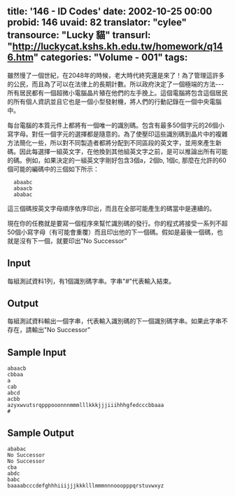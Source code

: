 title: '146 - ID Codes'
date: 2002-10-25 00:00
probid: 146
uvaid: 82
translator: "cylee"
transource: "Lucky 貓"
transurl: "http://luckycat.kshs.kh.edu.tw/homework/q146.htm"
categories: "Volume - 001"
tags:
---

雖然慢了一個世紀，在2048年的時候，老大時代終究還是來了！為了管理這許多的公民，而且為了可以在法律上的長期計數。所以政府決定了一個極端的方法---所有居民都有一個超微小電腦晶片殖在他們的左手脕上。這個電腦將包含這個居民的所有個人資訊並且它也是一個小型發射機，將人們的行動記錄在一個中央電腦中。

每台電腦的本質元件上都將有一個唯一的識別碼。包含有最多50個字元的26個小寫字母。對任一個字元的選擇都是隨意的。為了使壓印這些識別碼到晶片中的複雜方法簡化一些，所以對不同製造者都將分配到不同區段的英文字，並用來產生新碼。因此每選擇一組英文字，在他換到其他組英文字之前，是可以推論出所有可能的碼。例如，如果決定的一組英文字剛好包含3個a，2個b, 1個c, 那麼在允許的60個可能的編碼中的三個如下所示：

      abaabc
      abaacb
      ababac

這三個碼按英文字母順序依序印出，而且在全部可能產生的碼當中是連續的。

現在你的任務就是要寫一個程序來幫忙識別碼的發行。你的程式將接受一系列不超50個小寫字母（有可能會重覆）而且印出他的下一個碼。假如是最後一個碼，也就是沒有下一個，就要印出"No Successor"

<!-- more -->

## Input ##

每組測試資料1列，有1個識別碼字串。字串"#"代表輸入結束。

## Output ##

每組測試資料輸出一個字串，代表輸入識別碼的下一個識別碼字串。如果此字串不存在，請輸出"No Successor"

## Sample Input ##

	abaacb
	cbbaa
	a
	cab
	abcd
	acbb
	azyxwvutsrqpppooonnnmmmlllkkkjjjiiihhhgfedcccbbaaa
	#

## Sample Output ##

	ababac
	No Successor
	No Successor
	cba
	abdc
	babc
	baaaabcccdefghhhiiijjjkkklllmmmnnnooopppqrstuvwxyz